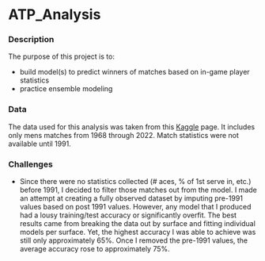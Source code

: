 # ATP_Analysis


### Description

The purpose of this project is to:
- build model(s) to predict winners of matches based on in-game player statistics
- practice ensemble modeling


### Data

The data used for this analysis was taken from this [Kaggle](https://www.kaggle.com/datasets/sijovm/atpdata/data) page.  It includes only mens matches from 1968 through 2022.  Match statistics were not available until 1991.


### Challenges
- Since there were no statistics collected (# aces, % of 1st serve in, etc.) before 1991, I decided to filter those matches out from the model.  I made an attempt at creating a fully observed dataset by imputing pre-1991 values based on post 1991 values.  However, any model that I produced had a lousy training/test accuracy or significantly overfit.  The best results came from breaking the data out by surface and fitting individual models per surface.  Yet, the highest accuracy I was able to achieve was still only approximately 65%.  Once I removed the pre-1991 values, the average accuracy rose to approximately 75%.
